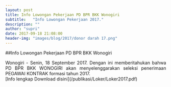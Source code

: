 ```yaml
---
layout: post
title: Info Lowongan Pekerjaan PD BPR BKK Wonogiri
subtitle:   "Info Lowongan Pekerjaan 2017."
description: ""
author: "supri"
date: 2017-09-18 21:08:00
header-img: "images/blog/2017/donor darah 17.png"
---
```

##Info Lowongan Pekerjaan PD BPR BKK Wonogiri
<div style="text-align: justify;">Wonogiri - Senin, 18 September 2017. Dengan ini memberitahukan bahwa PD BPR BKK WONOGIRI akan menyelenggarakan seleksi penerimaan PEGAWAI KONTRAK formasi tahun 2017.</div>
[Info lengkap Download disini](/publikasi/Loker/Loker2017.pdf)

